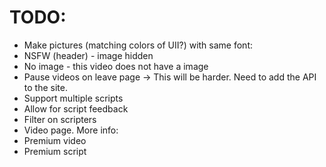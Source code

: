 # TODO:
- Make pictures (matching colors of UII?) with same font:
 - NSFW (header) - image hidden
 - No image - this video does not have a image
- Pause videos on leave page -> This will be harder. Need to add the API to the site.
- Support multiple scripts
- Allow for script feedback
- Filter on scripters
- Video page. More info:
 - Premium video
 - Premium script
